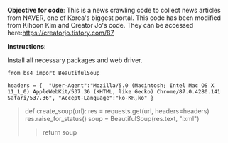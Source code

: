 **Objective for code**: This is a news crawling code to collect news articles from NAVER, one of Korea's biggest portal. This code has been modified from Kihoon Kim and Creator Jo's code. They can be accessed here:https://creatorjo.tistory.com/87


**Instructions**:

Install all necessary packages and web driver.

``` import requests
from bs4 import BeautifulSoup

headers = {  "User-Agent":"Mozilla/5.0 (Macintosh; Intel Mac OS X 11_1_0) AppleWebKit/537.36 (KHTML, like Gecko) Chrome/87.0.4280.141 Safari/537.36", "Accept-Language":"ko-KR,ko" }

```


> def create_soup(url):
> res = requests.get(url, headers=headers)
> res.raise_for_status()
> soup = BeautifulSoup(res.text, "lxml")
>> return soup

